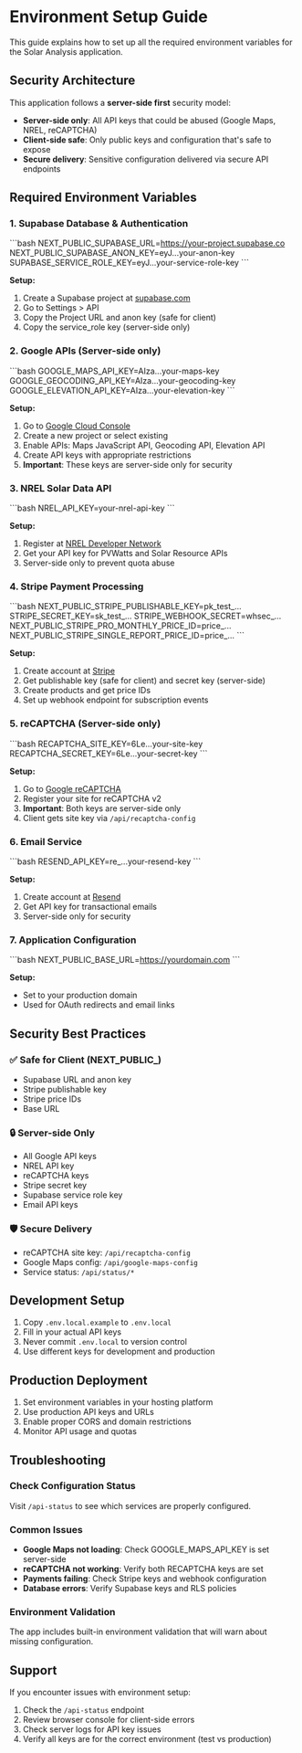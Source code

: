 # Environment Setup Guide

This guide explains how to set up all the required environment variables for the Solar Analysis application.

## Security Architecture

This application follows a **server-side first** security model:

- **Server-side only**: All API keys that could be abused (Google Maps, NREL, reCAPTCHA)
- **Client-side safe**: Only public keys and configuration that's safe to expose
- **Secure delivery**: Sensitive configuration delivered via secure API endpoints

## Required Environment Variables

### 1. Supabase Database & Authentication

\`\`\`bash
NEXT_PUBLIC_SUPABASE_URL=https://your-project.supabase.co
NEXT_PUBLIC_SUPABASE_ANON_KEY=eyJ...your-anon-key
SUPABASE_SERVICE_ROLE_KEY=eyJ...your-service-role-key
\`\`\`

**Setup:**
1. Create a Supabase project at [supabase.com](https://supabase.com)
2. Go to Settings > API
3. Copy the Project URL and anon key (safe for client)
4. Copy the service_role key (server-side only)

### 2. Google APIs (Server-side only)

\`\`\`bash
GOOGLE_MAPS_API_KEY=AIza...your-maps-key
GOOGLE_GEOCODING_API_KEY=AIza...your-geocoding-key
GOOGLE_ELEVATION_API_KEY=AIza...your-elevation-key
\`\`\`

**Setup:**
1. Go to [Google Cloud Console](https://console.cloud.google.com)
2. Create a new project or select existing
3. Enable APIs: Maps JavaScript API, Geocoding API, Elevation API
4. Create API keys with appropriate restrictions
5. **Important**: These keys are server-side only for security

### 3. NREL Solar Data API

\`\`\`bash
NREL_API_KEY=your-nrel-api-key
\`\`\`

**Setup:**
1. Register at [NREL Developer Network](https://developer.nrel.gov/signup/)
2. Get your API key for PVWatts and Solar Resource APIs
3. Server-side only to prevent quota abuse

### 4. Stripe Payment Processing

\`\`\`bash
NEXT_PUBLIC_STRIPE_PUBLISHABLE_KEY=pk_test_...
STRIPE_SECRET_KEY=sk_test_...
STRIPE_WEBHOOK_SECRET=whsec_...
NEXT_PUBLIC_STRIPE_PRO_MONTHLY_PRICE_ID=price_...
NEXT_PUBLIC_STRIPE_SINGLE_REPORT_PRICE_ID=price_...
\`\`\`

**Setup:**
1. Create account at [Stripe](https://stripe.com)
2. Get publishable key (safe for client) and secret key (server-side)
3. Create products and get price IDs
4. Set up webhook endpoint for subscription events

### 5. reCAPTCHA (Server-side only)

\`\`\`bash
RECAPTCHA_SITE_KEY=6Le...your-site-key
RECAPTCHA_SECRET_KEY=6Le...your-secret-key
\`\`\`

**Setup:**
1. Go to [Google reCAPTCHA](https://www.google.com/recaptcha/admin)
2. Register your site for reCAPTCHA v2
3. **Important**: Both keys are server-side only
4. Client gets site key via `/api/recaptcha-config`

### 6. Email Service

\`\`\`bash
RESEND_API_KEY=re_...your-resend-key
\`\`\`

**Setup:**
1. Create account at [Resend](https://resend.com)
2. Get API key for transactional emails
3. Server-side only for security

### 7. Application Configuration

\`\`\`bash
NEXT_PUBLIC_BASE_URL=https://yourdomain.com
\`\`\`

**Setup:**
- Set to your production domain
- Used for OAuth redirects and email links

## Security Best Practices

### ✅ Safe for Client (NEXT_PUBLIC_)
- Supabase URL and anon key
- Stripe publishable key
- Stripe price IDs
- Base URL

### 🔒 Server-side Only
- All Google API keys
- NREL API key
- reCAPTCHA keys
- Stripe secret key
- Supabase service role key
- Email API keys

### 🛡️ Secure Delivery
- reCAPTCHA site key: `/api/recaptcha-config`
- Google Maps config: `/api/google-maps-config`
- Service status: `/api/status/*`

## Development Setup

1. Copy `.env.local.example` to `.env.local`
2. Fill in your actual API keys
3. Never commit `.env.local` to version control
4. Use different keys for development and production

## Production Deployment

1. Set environment variables in your hosting platform
2. Use production API keys and URLs
3. Enable proper CORS and domain restrictions
4. Monitor API usage and quotas

## Troubleshooting

### Check Configuration Status
Visit `/api-status` to see which services are properly configured.

### Common Issues
- **Google Maps not loading**: Check GOOGLE_MAPS_API_KEY is set server-side
- **reCAPTCHA not working**: Verify both RECAPTCHA keys are set
- **Payments failing**: Check Stripe keys and webhook configuration
- **Database errors**: Verify Supabase keys and RLS policies

### Environment Validation
The app includes built-in environment validation that will warn about missing configuration.

## Support

If you encounter issues with environment setup:
1. Check the `/api-status` endpoint
2. Review browser console for client-side errors
3. Check server logs for API key issues
4. Verify all keys are for the correct environment (test vs production)
